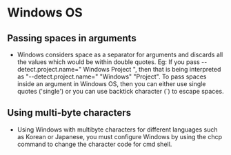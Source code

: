 # Windows OS

## Passing spaces in arguments
* Windows considers space as a separator for arguments and discards all the values which would be within double quotes. Eg: If you pass --detect.project.name=" Windows Project ", then that is being interpreted as "--detect.project.name=" "Windows" "Project". To pass spaces inside an argument in Windows OS, then you can either use single quotes ('single') or you can use backtick character (`) to escape spaces.

## Using multi-byte characters
* Using Windows with multibyte characters for different languages such as Korean or Japanese, you must configure Windows by using the chcp command to change the character code for cmd shell.